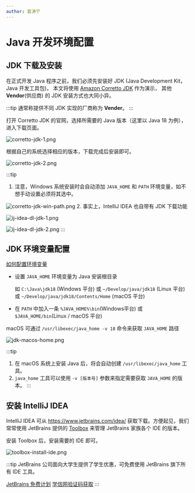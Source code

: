 ```yaml
---
author: 葛涛宁
---
```

# Java 开发环境配置

## JDK 下载及安装

在正式开发 Java 程序之前，我们必须先安装好 JDK (Java Development Kit，Java 开发工具包)，
本文将使用 [Amazon Corretto JDK](https://aws.amazon.com/cn/corretto/) 作为演示，
其他 **Vendor**(供应商) 的 JDK 安装方式也大同小异。

:::tip
通常称提供不同 JDK 实现的厂商称为 **Vender**。
:::

打开 Corretto JDK 的官网，选择所需要的 Java 版本（这里以 Java 18 为例），进入下载页面。

![corretto-jdk-1.png](./img/intro-java-dev-env/corretto-jdk-1.png)

根据自己的系统选择相应的版本，下载完成后安装即可。

![corretto-jdk-2.png](./img/intro-java-dev-env/corretto-jdk-2.png)

:::tip

1. 注意，Windows 系统安装时会自动添加 `JAVA_HOME` 和 `PATH` 环境变量，如不想手动设置必须将其选中。

  ![corretto-jdk-win-path.png](./img/intro-java-dev-env/corretto-jdk-win-path.png)
2. 事实上，IntelliJ IDEA 也自带有 JDK 下载功能

  ![ij-idea-dl-jdk-1.png](./img/intro-java-dev-env/ij-idea-dl-jdk-1.png)

  ![ij-idea-dl-jdk-2.png](./img/intro-java-dev-env/ij-idea-dl-jdk-2.png)
:::

## JDK 环境变量配置

[如何配置环境变量](../articles/a-how-to-set-system-env-var.md)

- 设置 `JAVA_HOME` 环境变量为 Java 安装根目录

  如 `C:\Java\jdk18` (Windows 平台) 或 `~/Develop/java/jdk18` (Linux 平台)
  或 `~/Develop/java/jdk18/Contents/Home` (macOS 平台)
- 在 `PATH` 中加入一条 `%JAVA_HOME%\bin`(Windows平台) 或 `$JAVA_HOME/bin`(Linux / macOS 平台)

macOS 可通过 `/usr/libexec/java_home -v 18` 命令来获取 `JAVA_HOME` 路径

![jdk-macos-home.png](./img/intro-java-dev-env/jdk-macos-home.png)

:::tip

1. 在 macOS 系统上安装 Java 后，将会自动创建 `/usr/libexec/java_home` 工具。
2. `java_home` 工具可以使用 `-v [版本号]` 参数来指定需要获取 `JAVA_HOME` 的版本。
:::

## 安装 IntelliJ IDEA

IntelliJ IDEA 可从 <https://www.jetbrains.com/idea/> 获取下载。方便起见，我们常常使用 JetBrains
提供的 [Toolbox](https://www.jetbrains.com/toolbox-app/) 来管理 JetBrains 家族各个 IDE 的版本。

安装 Toolbox 后，安装需要的 IDE 即可。

![toolbox-install-ide.png](./img/intro-java-dev-env/toolbox-install-ide.png)

:::tip
JetBrains 公司面向大学生提供了学生优惠，可免费使用 JetBrains 旗下所有 IDE 工具。

[JetBrains 免费计划](https://www.jetbrains.com/zh-cn/community/education/#students)
[学信网验证码获取](../articles/a-how-to-get-chsi-code.md)
:::
